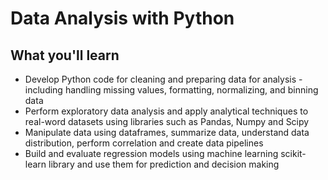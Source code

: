 # Data Analysis with Python

## What you'll learn

- Develop Python code for cleaning and preparing data for analysis - including handling missing values, formatting, normalizing, and binning data
- Perform exploratory data analysis and apply analytical techniques to real-word datasets using libraries such as Pandas, Numpy and Scipy
- Manipulate data using dataframes, summarize data, understand data distribution, perform correlation and create data pipelines
- Build and evaluate regression models using machine learning scikit-learn library and use them for prediction and decision making